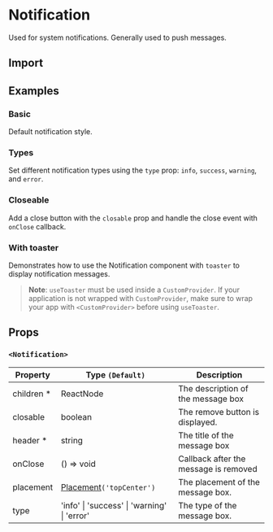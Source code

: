 # Notification

Used for system notifications. Generally used to push messages.

## Import

<!--{include:<import-guide>}-->

## Examples

### Basic

Default notification style.

<!--{include:`basic.md`}-->

### Types

Set different notification types using the `type` prop: `info`, `success`, `warning`, and `error`.

<!--{include:`type.md`}-->

### Closeable

Add a close button with the `closable` prop and handle the close event with `onClose` callback.

<!--{include:`close.md`}-->

### With toaster

Demonstrates how to use the Notification component with `toaster` to display notification messages.

> **Note**: `useToaster` must be used inside a `CustomProvider`. If your application is not wrapped with `CustomProvider`, make sure to wrap your app with `<CustomProvider>` before using `useToaster`.

<!--{include:`with-toaster.md`}-->

## Props

### `<Notification>`

| Property    | Type `(Default)`                                    | Description                           |
| ----------- | --------------------------------------------------- | ------------------------------------- |
| children \* | ReactNode                                           | The description of the message box    |
| closable    | boolean                                             | The remove button is displayed.       |
| header \*   | string                                              | The title of the message box          |
| onClose     | () => void                                          | Callback after the message is removed |
| placement   | [Placement](#code-ts-placement-code)`('topCenter')` | The placement of the message box.     |
| type        | 'info' \| 'success' \| 'warning' \| 'error'         | The type of the message box.          |

<!--{include:(_common/types/placement-toaster.md)}-->
